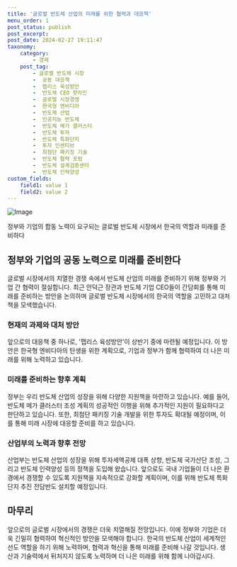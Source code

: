 ```yaml
---
title: '글로벌 반도체 산업의 미래를 위한 협력과 대응책'
menu_order: 1
post_status: publish
post_excerpt: 
post_date: 2024-02-27 19:11:47
taxonomy:
    category:
        - 경제
    post_tag:
        - 글로벌 반도체 시장
        -  공동 대응책
        -  팹리스 육성방안
        -  반도체 CEO 핫라인
        -  글로벌 시장경쟁
        -  한국형 엔비디아
        -  반도체 산업
        -  인공지능 반도체
        -  반도체 메가 클러스터
        -  반도체 투자
        -  반도체 특화단지
        -  투자 인센티브
        -  최첨단 패키징 기술
        -  반도체 협력 포럼
        -  반도체 설계검증센터
        -  반도체 인력양성
custom_fields:
    field1: value 1
    field2: value 2
---
```


![Image](https://imgnews.pstatic.net/image/648/2024/02/26/0000023596_001_20240226110001648.jpg?type=w647)

정부와 기업의 합동 노력이 요구되는 글로벌 반도체 시장에서 한국의 역할과 미래를 준비하다
## 정부와 기업의 공동 노력으로 미래를 준비한다
글로벌 시장에서의 치열한 경쟁 속에서 반도체 산업의 미래를 준비하기 위해 정부와 기업 간 협력이 절실합니다. 최근 안덕근 장관과 반도체 기업 CEO들이 간담회를 통해 미래를 준비하는 방안을 논의하며 글로벌 반도체 시장에서의 한국의 역할을 고민하고 대처책을 모색했습니다.
### 현재의 과제와 대처 방안
앞으로의 대응책 중 하나로, '팹리스 육성방안'이 상반기 중에 마련될 예정입니다. 이 방안은 한국형 엔비디아의 탄생을 위한 계획으로, 기업과 정부가 함께 협력하여 더 나은 미래를 위해 노력하고 있습니다.
### 미래를 준비하는 향후 계획
정부는 우리 반도체 산업의 성장을 위해 다양한 지원책을 마련하고 있습니다. 예를 들어, 반도체 메가 클러스터 조성 계획의 성공적인 이행을 위해 추가적인 지원이 필요하다고 판단하고 있습니다. 또한, 최첨단 패키징 기술 개발을 위한 투자도 확대될 예정이며, 이를 통해 미래 시장에 대응할 준비를 하고 있습니다.
### 산업부의 노력과 향후 전망
산업부는 반도체 산업의 성장을 위해 투자세액공제 대폭 상향, 반도체 국가산단 조성, 그리고 반도체 인력양성 등의 정책을 도입해 왔습니다. 앞으로도 국내 기업들이 더 나은 환경에서 경쟁할 수 있도록 지원책을 지속적으로 강화할 계획이며, 이를 위해 반도체 특화단지 추진 전담반도 설치할 예정입니다.
## 마무리
앞으로의 글로벌 시장에서의 경쟁은 더욱 치열해질 전망입니다. 이에 정부와 기업은 더욱 긴밀히 협력하여 혁신적인 방안을 모색해야 합니다. 한국의 반도체 산업이 세계적인 선도 역할을 하기 위해 노력하며, 협력과 혁신을 통해 미래를 준비해 나갈 것입니다. 생산과 기술력에서 뒤처지지 않도록 노력하며 더 나은 미래를 위해 함께 나아갑시다.
